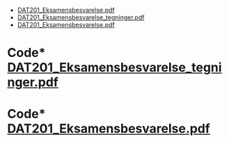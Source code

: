 * [DAT201_Eksamensbesvarelse.pdf](DAT201_Eksamensbesvarelse.pdf)
* [DAT201_Eksamensbesvarelse_tegninger.pdf](DAT201_Eksamensbesvarelse_tegninger.pdf)
* [DAT201_Eksamensbesvarelse.pdf](DAT201_Eksamensbesvarelse.pdf)
# Code* [DAT201_Eksamensbesvarelse_tegninger.pdf](DAT201_Eksamensbesvarelse_tegninger.pdf)
# Code* [DAT201_Eksamensbesvarelse.pdf](DAT201_Eksamensbesvarelse.pdf)
